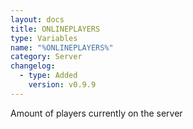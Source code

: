 ```yaml
---
layout: docs
title: ONLINEPLAYERS
type: Variables
name: "%ONLINEPLAYERS%"
category: Server
changelog:
  - type: Added
    version: v0.9.9
---
```

Amount of players currently on the server
